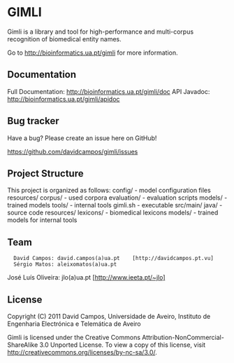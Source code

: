 GIMLI
=====
Gimli is a library and tool for high-performance and multi-corpus recognition of biomedical entity names.

Go to http://bioinformatics.ua.pt/gimli for more information.

Documentation
-------------
Full Documentation: http://bioinformatics.ua.pt/gimli/doc
	   API Javadoc:	http://bioinformatics.ua.pt/gimli/apidoc

Bug tracker
-----------
Have a bug? Please create an issue here on GitHub!

https://github.com/davidcampos/gimli/issues

Project Structure
-----------------
This project is organized as follows:
config/							- model configuration files
resources/
	corpus/						- used corpora
	evaluation/					- evaluation scripts
	models/						- trained models
	tools/						- internal tools
gimli.sh						- executable
src/main/
	java/						- source code
	resources/
		lexicons/				- biomedical lexicons
		models/					- trained models for internal tools

Team
----
	  David Campos: david.campos(a)ua.pt 	[http://davidcampos.pt.vu]
	  Sérgio Matos: aleixomatos(a)ua.pt
José Luís Oliveira: jlo(a)ua.pt 			[http://www.ieeta.pt/~jlo]


License
-------
Copyright (C) 2011 David Campos, Universidade de Aveiro, Instituto de Engenharia Electrónica e Telemática de Aveiro

Gimli is licensed under the Creative Commons Attribution-NonCommercial-ShareAlike 3.0 Unported License. To view a copy of this license, visit http://creativecommons.org/licenses/by-nc-sa/3.0/.